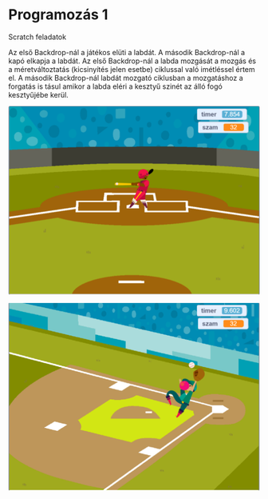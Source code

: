 Programozás 1
=============
Scratch feladatok

Az első Backdrop-nál a játékos elüti a labdát. A második Backdrop-nál a kapó elkapja a labdát.
Az első Backdrop-nál a labda mozgását a mozgás és a méretváltoztatás (kicsinyítés jelen esetbe) ciklussal való imétléssel értem el.
A második Backdrop-nál labdát mozgató ciklusban a mozgatáshoz a forgatás is tásul amikor a labda eléri a kesztyű szinét az álló fogó kesztyűjébe kerül. 


![scratch](stratch1.png)

![scratch](stratch2.png)
